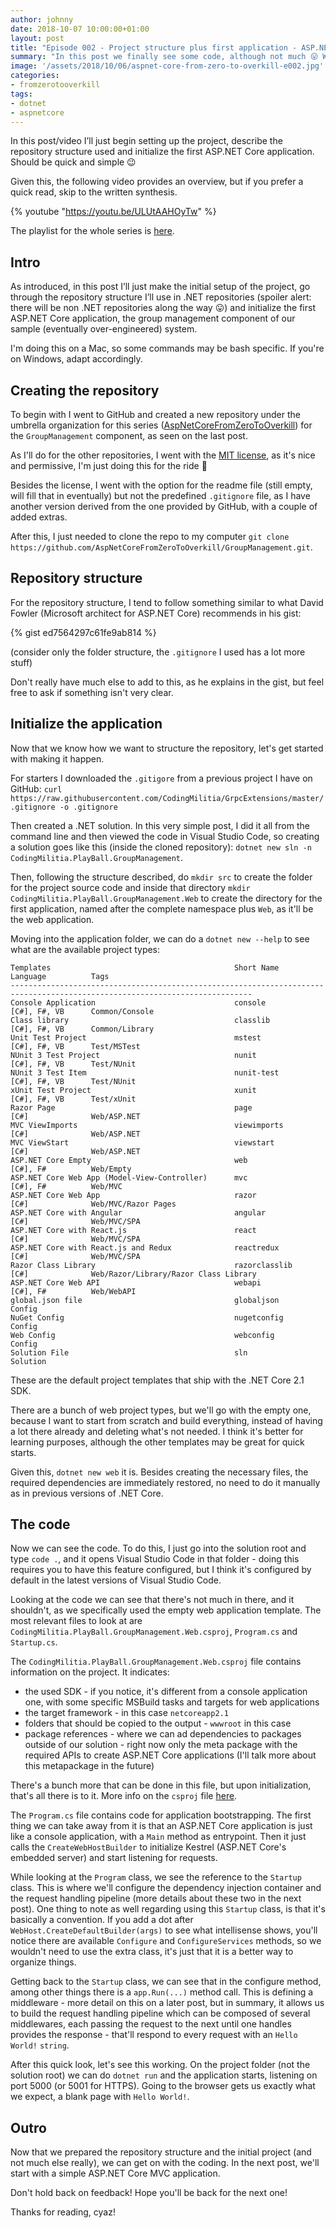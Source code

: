 ```yaml
---
author: johnny
date: 2018-10-07 10:00:00+01:00
layout: post
title: "Episode 002 - Project structure plus first application - ASP.NET Core: From 0 to overkill"
summary: "In this post we finally see some code, although not much 😛 We start by checking out the project structure that'll be used in .NET repositories and then find our way through the command line to create the solution and C# project for the group management component."
image: '/assets/2018/10/06/aspnet-core-from-zero-to-overkill-e002.jpg'
categories:
- fromzerotooverkill
tags:
- dotnet
- aspnetcore
---
```


In this post/video I’ll just begin setting up the project, describe the repository structure used and initialize the first ASP.NET Core application. Should be quick and simple 😉

Given this, the following video provides an overview, but if you prefer a quick read, skip to the written synthesis.

{% youtube "https://youtu.be/ULUtAAHOyTw" %}

The playlist for the whole series is [here](https://www.youtube.com/playlist?list=PLN0oN9Azm_MMAjk3nhRnmHdr1l0160Dhs).
<br />

## Intro
As introduced, in this post I’ll just make the initial setup of the project, go through the repository structure I’ll use in .NET repositories (spoiler alert: there will be non .NET repositories along the way 😛) and initialize the first ASP.NET Core application, the group management component of our sample (eventually over-engineered) system.

I'm doing this on a Mac, so some commands may be bash specific. If you're on Windows, adapt accordingly.

## Creating the repository

To begin with I went to GitHub and created a new repository under the umbrella organization for this series ([AspNetCoreFromZeroToOverkill](https://github.com/AspNetCoreFromZeroToOverkill)) for the `GroupManagement` component, as seen on the last post.

As I'll do for the other repositories, I went with the [MIT license](https://opensource.org/licenses/MIT), as it's nice and permissive, I'm just doing this for the ride 🙂

Besides the license, I went with the option for the readme file (still empty, will fill that in eventually) but not the predefined `.gitignore` file, as I have another version derived from the one provided by GitHub, with a couple of added extras.

After this, I just needed to clone the repo to my computer `git clone https://github.com/AspNetCoreFromZeroToOverkill/GroupManagement.git`.

## Repository structure

For the repository structure, I tend to follow something similar to what David Fowler (Microsoft architect for ASP.NET Core) recommends in his gist:

{% gist ed7564297c61fe9ab814 %}

(consider only the folder structure, the `.gitignore` I used has a lot more stuff)

Don't really have much else to add to this, as he explains in the gist, but feel free to ask if something isn't very clear.

## Initialize the application

Now that we know how we want to structure the repository, let's get started with making it happen.

For starters I downloaded the `.gitigore` from a previous project I have on GitHub: `curl https://raw.githubusercontent.com/CodingMilitia/GrpcExtensions/master/.gitignore -o .gitignore`

Then created a .NET solution. In this very simple post, I did it all from the command line and then viewed the code in Visual Studio Code, so creating a solution goes like this (inside the cloned repository): `dotnet new sln -n CodingMilitia.PlayBall.GroupManagement`.

Then, following the structure described, do `mkdir src` to create the folder for the project source code and inside that directory `mkdir CodingMilitia.PlayBall.GroupManagement.Web` to create the directory for the first application, named after the complete namespace plus `Web`, as it'll be the web application. 

Moving into the application folder, we can do a `dotnet new --help` to see what are the available project types:

```
Templates                                         Short Name         Language          Tags
----------------------------------------------------------------------------------------------------------------------------
Console Application                               console            [C#], F#, VB      Common/Console
Class library                                     classlib           [C#], F#, VB      Common/Library
Unit Test Project                                 mstest             [C#], F#, VB      Test/MSTest
NUnit 3 Test Project                              nunit              [C#], F#, VB      Test/NUnit
NUnit 3 Test Item                                 nunit-test         [C#], F#, VB      Test/NUnit
xUnit Test Project                                xunit              [C#], F#, VB      Test/xUnit
Razor Page                                        page               [C#]              Web/ASP.NET
MVC ViewImports                                   viewimports        [C#]              Web/ASP.NET
MVC ViewStart                                     viewstart          [C#]              Web/ASP.NET
ASP.NET Core Empty                                web                [C#], F#          Web/Empty
ASP.NET Core Web App (Model-View-Controller)      mvc                [C#], F#          Web/MVC
ASP.NET Core Web App                              razor              [C#]              Web/MVC/Razor Pages
ASP.NET Core with Angular                         angular            [C#]              Web/MVC/SPA
ASP.NET Core with React.js                        react              [C#]              Web/MVC/SPA
ASP.NET Core with React.js and Redux              reactredux         [C#]              Web/MVC/SPA
Razor Class Library                               razorclasslib      [C#]              Web/Razor/Library/Razor Class Library
ASP.NET Core Web API                              webapi             [C#], F#          Web/WebAPI
global.json file                                  globaljson                           Config
NuGet Config                                      nugetconfig                          Config
Web Config                                        webconfig                            Config
Solution File                                     sln                                  Solution
```

These are the default project templates that ship with the .NET Core 2.1 SDK.

There are a bunch of web project types, but we'll go with the empty one, because I want to start from scratch and build everything, instead of having a lot there already and deleting what's not needed. I think it's better for learning purposes, although the other templates may be great for quick starts.

Given this, `dotnet new web` it is. Besides creating the necessary files, the required dependencies are immediately restored, no need to do it manually as in previous versions of .NET Core.

## The code

Now we can see the code. To do this, I just go into the solution root and type `code .`, and it opens Visual Studio Code in that folder - doing this requires you to have this feature configured, but I think it's configured by default in the latest versions of Visual Studio Code.

Looking at the code we can see that there's not much in there, and it shouldn't, as we specifically used the empty web application template. The most relevant files to look at are `CodingMilitia.PlayBall.GroupManagement.Web.csproj`, `Program.cs` and `Startup.cs`.

The `CodingMilitia.PlayBall.GroupManagement.Web.csproj` file contains information on the project. 
It indicates:
- the used SDK - if you notice, it's different from a console application one, with some specific MSBuild tasks and targets for web applications
- the target framework - in this case `netcoreapp2.1`
- folders that should be copied to the output - `wwwroot` in this case
- package references - where we can ad dependencies to packages outside of our solution - right now only the meta package with the required APIs to create ASP.NET Core applications (I'll talk more about this metapackage in the future)

There's a bunch more that can be done in this file, but upon initialization, that's all there is to it. More info on the `csproj` file [here](https://docs.microsoft.com/en-us/dotnet/core/tools/csproj).

The `Program.cs` file contains code for application bootstrapping. The first thing we can take away from it is that an ASP.NET Core application is just like a console application, with a `Main` method as entrypoint. Then it just calls the `CreateWebHostBuilder` to initialize Kestrel (ASP.NET Core's embedded server) and start listening for requests.

While looking at the `Program` class, we see the reference to the `Startup` class. This is where we'll configure the dependency injection container and the request handling pipeline (more details about these two in the next post). 
One thing to note as well regarding using this `Startup` class, is that it's basically a convention. If you add a dot after `WebHost.CreateDefaultBuilder(args)` to see what intellisense shows, you'll notice there are available `Configure` and `ConfigureServices` methods, so we wouldn't need to use the extra class, it's just that it is a better way to organize things.

Getting back to the `Startup` class, we can see that in the configure method, among other things there is a `app.Run(...)` method call. This is defining a middleware - more detail on this on a later post, but in summary, it allows us to build the request handling pipeline which can be composed of several middlewares, each passing the request to the next until one handles provides the response - that'll respond to every request with an `Hello World!` `string`.

After this quick look, let's see this working. On the project folder (not the solution root) we can do `dotnet run` and the application starts, listening on port 5000 (or 5001 for HTTPS). Going to the browser gets us exactly what we expect, a blank page with `Hello World!`.

## Outro

Now that we prepared the repository structure and the initial project (and not much else really), we can get on with the coding.
In the next post, we'll start with a simple ASP.NET Core MVC application.

Don't hold back on feedback! Hope you'll be back for the next one!

Thanks for reading, cyaz!